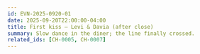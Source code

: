 ```yaml
---
id: EVN-2025-0920-01
date: 2025-09-20T22:00:00-04:00
title: First kiss — Levi & Davia (after close)
summary: Slow dance in the diner; the line finally crossed.
related_ids: [CH-0005, CH-0007]
---
```

